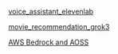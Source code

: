 [voice_assistant_elevenlab](https://github.com/mem0ai/mem0/blob/main/examples/misc/voice_assistant_elevenlabs.py)

[movie_recommendation_grok3](https://github.com/mem0ai/mem0/blob/main/examples/misc/movie_recommendation_grok3.py)

[AWS Bedrock and AOSS](https://docs.mem0.ai/examples/aws_example)
